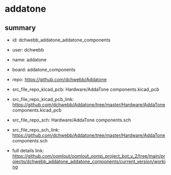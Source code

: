 # addatone
 
## summary 
* id: dchwebb_addatone_addatone_components
* user: dchwebb
* name: addatone
* board: addatone_components
* repo: https://github.com/dchwebb/Addatone
* src_file_repo_kicad_pcb: Hardware/AddaTone components.kicad_pcb
* src_file_repo_kicad_pcb_link: https://github.com/dchwebb/Addatone/tree/master/Hardware/AddaTone components.kicad_pcb


* src_file_repo_sch: Hardware/AddaTone components.sch
* src_file_repo_sch_link: https://github.com/dchwebb/Addatone/tree/master/Hardware/AddaTone components.sch
* full details link: https://github.com/oomlout/oomlout_oomp_project_bot_v_2/tree/main/projects/dchwebb_addatone_addatone_components/current_version/working  






